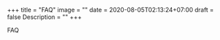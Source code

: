 +++
title = "FAQ"
image = ""
date = 2020-08-05T02:13:24+07:00
draft = false
Description = ""
+++

FAQ
